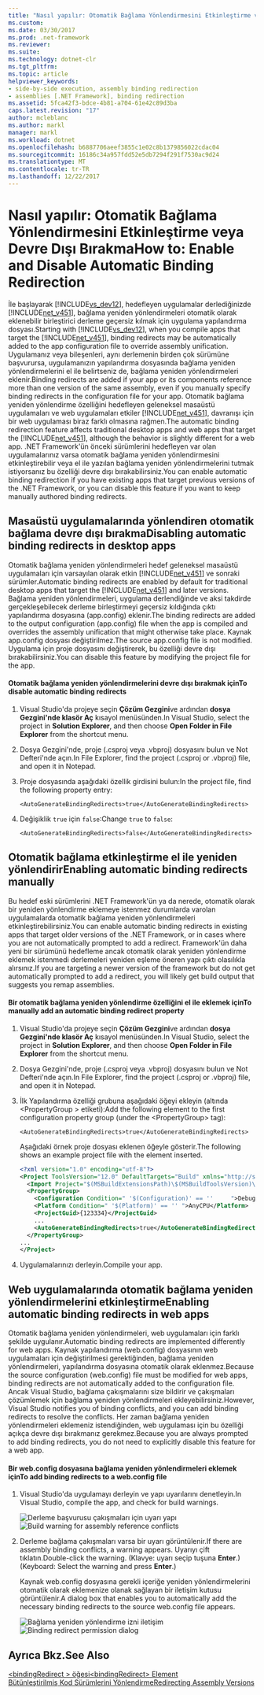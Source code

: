 ```yaml
---
title: "Nasıl yapılır: Otomatik Bağlama Yönlendirmesini Etkinleştirme veya Devre Dışı Bırakma"
ms.custom: 
ms.date: 03/30/2017
ms.prod: .net-framework
ms.reviewer: 
ms.suite: 
ms.technology: dotnet-clr
ms.tgt_pltfrm: 
ms.topic: article
helpviewer_keywords:
- side-by-side execution, assembly binding redirection
- assemblies [.NET Framework], binding redirection
ms.assetid: 5fca42f3-bdce-4b81-a704-61e42c89d3ba
caps.latest.revision: "17"
author: mcleblanc
ms.author: markl
manager: markl
ms.workload: dotnet
ms.openlocfilehash: b6887706aeef3855c1e02c8b1379856022cdac04
ms.sourcegitcommit: 16186c34a957fdd52e5db7294f291f7530ac9d24
ms.translationtype: MT
ms.contentlocale: tr-TR
ms.lasthandoff: 12/22/2017
---
```

# <a name="how-to-enable-and-disable-automatic-binding-redirection"></a><span data-ttu-id="426c3-102">Nasıl yapılır: Otomatik Bağlama Yönlendirmesini Etkinleştirme veya Devre Dışı Bırakma</span><span class="sxs-lookup"><span data-stu-id="426c3-102">How to: Enable and Disable Automatic Binding Redirection</span></span>
<span data-ttu-id="426c3-103">İle başlayarak [!INCLUDE[vs_dev12](../../../includes/vs-dev12-md.md)], hedefleyen uygulamalar derlediğinizde [!INCLUDE[net_v451](../../../includes/net-v451-md.md)], bağlama yeniden yönlendirmeleri otomatik olarak eklenebilir birleştirici derleme geçersiz kılmak için uygulama yapılandırma dosyası.</span><span class="sxs-lookup"><span data-stu-id="426c3-103">Starting with [!INCLUDE[vs_dev12](../../../includes/vs-dev12-md.md)], when you compile apps that target the [!INCLUDE[net_v451](../../../includes/net-v451-md.md)], binding redirects may be automatically added to the app configuration file to override assembly unification.</span></span> <span data-ttu-id="426c3-104">Uygulamanız veya bileşenleri, aynı derlemenin birden çok sürümüne başvurursa, uygulamanızın yapılandırma dosyasında bağlama yeniden yönlendirmelerini el ile belirtseniz de, bağlama yeniden yönlendirmeleri eklenir.</span><span class="sxs-lookup"><span data-stu-id="426c3-104">Binding redirects are added if your app or its components reference more than one version of the same assembly, even if you manually specify binding redirects in the configuration file for your app.</span></span> <span data-ttu-id="426c3-105">Otomatik bağlama yeniden yönlendirme özelliğini hedefleyen geleneksel masaüstü uygulamaları ve web uygulamaları etkiler [!INCLUDE[net_v451](../../../includes/net-v451-md.md)], davranışı için bir web uygulaması biraz farklı olmasına rağmen.</span><span class="sxs-lookup"><span data-stu-id="426c3-105">The automatic binding redirection feature affects traditional desktop apps and web apps that target the [!INCLUDE[net_v451](../../../includes/net-v451-md.md)], although the behavior is slightly different for a web app.</span></span> <span data-ttu-id="426c3-106">.NET Framework'ün önceki sürümlerini hedefleyen var olan uygulamalarınız varsa otomatik bağlama yeniden yönlendirmesini etkinleştirebilir veya el ile yazılan bağlama yeniden yönlendirmelerini tutmak istiyorsanız bu özelliği devre dışı bırakabilirsiniz.</span><span class="sxs-lookup"><span data-stu-id="426c3-106">You can enable automatic binding redirection if you have existing apps that target previous versions of the .NET Framework, or you can disable this feature if you want to keep manually authored binding redirects.</span></span>  
  
## <a name="disabling-automatic-binding-redirects-in-desktop-apps"></a><span data-ttu-id="426c3-107">Masaüstü uygulamalarında yönlendiren otomatik bağlama devre dışı bırakma</span><span class="sxs-lookup"><span data-stu-id="426c3-107">Disabling automatic binding redirects in desktop apps</span></span>  
 <span data-ttu-id="426c3-108">Otomatik bağlama yeniden yönlendirmeleri hedef geleneksel masaüstü uygulamaları için varsayılan olarak etkin [!INCLUDE[net_v451](../../../includes/net-v451-md.md)] ve sonraki sürümler.</span><span class="sxs-lookup"><span data-stu-id="426c3-108">Automatic binding redirects are enabled by default for traditional desktop apps that target the [!INCLUDE[net_v451](../../../includes/net-v451-md.md)] and later versions.</span></span> <span data-ttu-id="426c3-109">Bağlama yeniden yönlendirmeleri, uygulama derlendiğinde ve aksi takdirde gerçekleşebilecek derleme birleştirmeyi geçersiz kıldığında çıktı yapılandırma dosyasına (app.config) eklenir.</span><span class="sxs-lookup"><span data-stu-id="426c3-109">The binding redirects are added to the output configuration (app.config) file when the app is compiled and overrides the assembly unification that might otherwise take place.</span></span> <span data-ttu-id="426c3-110">Kaynak app.config dosyası değiştirilmez.</span><span class="sxs-lookup"><span data-stu-id="426c3-110">The source app.config file is not modified.</span></span> <span data-ttu-id="426c3-111">Uygulama için proje dosyasını değiştirerek, bu özelliği devre dışı bırakabilirsiniz.</span><span class="sxs-lookup"><span data-stu-id="426c3-111">You can disable this feature by modifying the project file for the app.</span></span>  
  
#### <a name="to-disable-automatic-binding-redirects"></a><span data-ttu-id="426c3-112">Otomatik bağlama yeniden yönlendirmelerini devre dışı bırakmak için</span><span class="sxs-lookup"><span data-stu-id="426c3-112">To disable automatic binding redirects</span></span>  
  
1.  <span data-ttu-id="426c3-113">Visual Studio'da projeye seçin **Çözüm Gezgini**ve ardından **dosya Gezgini'nde klasör Aç** kısayol menüsünden.</span><span class="sxs-lookup"><span data-stu-id="426c3-113">In Visual Studio, select the project in **Solution Explorer**, and then choose **Open Folder in File Explorer** from the shortcut menu.</span></span>  
  
2.  <span data-ttu-id="426c3-114">Dosya Gezgini'nde, proje (.csproj veya .vbproj) dosyasını bulun ve Not Defteri'nde açın.</span><span class="sxs-lookup"><span data-stu-id="426c3-114">In File Explorer, find the project (.csproj or .vbproj) file, and open it in Notepad.</span></span>  
  
3.  <span data-ttu-id="426c3-115">Proje dosyasında aşağıdaki özellik girdisini bulun:</span><span class="sxs-lookup"><span data-stu-id="426c3-115">In the project file, find the following property entry:</span></span>  
  
     `<AutoGenerateBindingRedirects>true</AutoGenerateBindingRedirects>`  
  
4.  <span data-ttu-id="426c3-116">Değişiklik `true` için `false`:</span><span class="sxs-lookup"><span data-stu-id="426c3-116">Change `true` to `false`:</span></span>  
  
     `<AutoGenerateBindingRedirects>false</AutoGenerateBindingRedirects>`  
  
## <a name="enabling-automatic-binding-redirects-manually"></a><span data-ttu-id="426c3-117">Otomatik bağlama etkinleştirme el ile yeniden yönlendirir</span><span class="sxs-lookup"><span data-stu-id="426c3-117">Enabling automatic binding redirects manually</span></span>  
 <span data-ttu-id="426c3-118">Bu hedef eski sürümlerini .NET Framework'ün ya da nerede, otomatik olarak bir yeniden yönlendirme eklemeye istenmez durumlarda varolan uygulamalarda otomatik bağlama yeniden yönlendirmeleri etkinleştirebilirsiniz.</span><span class="sxs-lookup"><span data-stu-id="426c3-118">You can enable automatic binding redirects in existing apps that target older versions of the .NET Framework, or in cases where you are not automatically prompted to add a redirect.</span></span> <span data-ttu-id="426c3-119">Framework'ün daha yeni bir sürümünü hedefleme ancak otomatik olarak yeniden yönlendirme eklemek istenmedi derlemeleri yeniden eşleme öneren yapı çıktı olasılıkla alırsınız.</span><span class="sxs-lookup"><span data-stu-id="426c3-119">If you are targeting a newer version of the framework but do not get automatically prompted to add a redirect, you will likely get   build output that suggests you remap assemblies.</span></span>  
  
#### <a name="to-manually-add-an-automatic-binding-redirect-property"></a><span data-ttu-id="426c3-120">Bir otomatik bağlama yeniden yönlendirme özelliğini el ile eklemek için</span><span class="sxs-lookup"><span data-stu-id="426c3-120">To manually add an automatic binding redirect property</span></span>  
  
1.  <span data-ttu-id="426c3-121">Visual Studio'da projeye seçin **Çözüm Gezgini**ve ardından **dosya Gezgini'nde klasör Aç** kısayol menüsünden.</span><span class="sxs-lookup"><span data-stu-id="426c3-121">In Visual Studio, select the project in **Solution Explorer**, and then choose **Open Folder in File Explorer** from the shortcut menu.</span></span>  
  
2.  <span data-ttu-id="426c3-122">Dosya Gezgini'nde, proje (.csproj veya .vbproj) dosyasını bulun ve Not Defteri'nde açın.</span><span class="sxs-lookup"><span data-stu-id="426c3-122">In File Explorer, find the project (.csproj or .vbproj) file, and open it in Notepad.</span></span>  
  
3.  <span data-ttu-id="426c3-123">İlk Yapılandırma özelliği grubuna aşağıdaki öğeyi ekleyin (altında \<PropertyGroup > etiketi):</span><span class="sxs-lookup"><span data-stu-id="426c3-123">Add the following element to the first configuration property group (under the \<PropertyGroup> tag):</span></span>  
  
     `<AutoGenerateBindingRedirects>true</AutoGenerateBindingRedirects>`  
  
     <span data-ttu-id="426c3-124">Aşağıdaki örnek proje dosyası eklenen öğeyle gösterir.</span><span class="sxs-lookup"><span data-stu-id="426c3-124">The following shows an example project file with the element inserted.</span></span>  
  
    ```xml  
    <?xml version="1.0" encoding="utf-8"?>  
    <Project ToolsVersion="12.0" DefaultTargets="Build" xmlns="http://schemas.microsoft.com/developer/msbuild/2003">  
      <Import Project="$(MSBuildExtensionsPath)\$(MSBuildToolsVersion)\Microsoft.Common.props" Condition="Exists('$(MSBuildExtensionsPath)\$(MSBuildToolsVersion)\Microsoft.Common.props')" />  
      <PropertyGroup>  
        <Configuration Condition=" '$(Configuration)' == ''     ">Debug</Configuration>  
        <Platform Condition=" '$(Platform)' == '' ">AnyCPU</Platform>  
        <ProjectGuid>{123334}</ProjectGuid>  
        ...  
        <AutoGenerateBindingRedirects>true</AutoGenerateBindingRedirects>  
      </PropertyGroup>  
    ...  
    </Project>  
    ```  
  
4.  <span data-ttu-id="426c3-125">Uygulamalarınızı derleyin.</span><span class="sxs-lookup"><span data-stu-id="426c3-125">Compile your app.</span></span>  
  
## <a name="enabling-automatic-binding-redirects-in-web-apps"></a><span data-ttu-id="426c3-126">Web uygulamalarında otomatik bağlama yeniden yönlendirmelerini etkinleştirme</span><span class="sxs-lookup"><span data-stu-id="426c3-126">Enabling automatic binding redirects in web apps</span></span>  
 <span data-ttu-id="426c3-127">Otomatik bağlama yeniden yönlendirmeleri, web uygulamaları için farklı şekilde uygulanır.</span><span class="sxs-lookup"><span data-stu-id="426c3-127">Automatic binding redirects are implemented differently for web apps.</span></span> <span data-ttu-id="426c3-128">Kaynak yapılandırma (web.config) dosyasının web uygulamaları için değiştirilmesi gerektiğinden, bağlama yeniden yönlendirmeleri, yapılandırma dosyasına otomatik olarak eklenmez.</span><span class="sxs-lookup"><span data-stu-id="426c3-128">Because the source configuration (web.config) file must be modified for web apps, binding redirects are not automatically added to the configuration file.</span></span> <span data-ttu-id="426c3-129">Ancak Visual Studio, bağlama çakışmalarını size bildirir ve çakışmaları çözümlemek için bağlama yeniden yönlendirmeleri ekleyebilirsiniz.</span><span class="sxs-lookup"><span data-stu-id="426c3-129">However, Visual Studio notifies you of binding conflicts, and you can add binding redirects to resolve the conflicts.</span></span> <span data-ttu-id="426c3-130">Her zaman bağlama yeniden yönlendirmeleri eklemeniz istendiğinden, web uygulaması için bu özelliği açıkça devre dışı bırakmanız gerekmez.</span><span class="sxs-lookup"><span data-stu-id="426c3-130">Because you are always prompted to add binding redirects, you do not need to explicitly disable this feature for a web app.</span></span>  
  
#### <a name="to-add-binding-redirects-to-a-webconfig-file"></a><span data-ttu-id="426c3-131">Bir web.config dosyasına bağlama yeniden yönlendirmeleri eklemek için</span><span class="sxs-lookup"><span data-stu-id="426c3-131">To add binding redirects to a web.config file</span></span>  
  
1.  <span data-ttu-id="426c3-132">Visual Studio'da uygulamayı derleyin ve yapı uyarılarını denetleyin.</span><span class="sxs-lookup"><span data-stu-id="426c3-132">In Visual Studio, compile the app, and check for build warnings.</span></span>  
  
     <span data-ttu-id="426c3-133">![Derleme başvurusu çakışmaları için uyarı yapı](../../../docs/framework/configure-apps/media/clr-assemblyrefwarning.png "CLR_AssemblyRefWarning")</span><span class="sxs-lookup"><span data-stu-id="426c3-133">![Build warning for assembly reference conflicts](../../../docs/framework/configure-apps/media/clr-assemblyrefwarning.png "CLR_AssemblyRefWarning")</span></span>  
  
2.  <span data-ttu-id="426c3-134">Derleme bağlama çakışmaları varsa bir uyarı görüntülenir.</span><span class="sxs-lookup"><span data-stu-id="426c3-134">If there are assembly binding conflicts, a warning appears.</span></span> <span data-ttu-id="426c3-135">Uyarıyı çift tıklatın.</span><span class="sxs-lookup"><span data-stu-id="426c3-135">Double-click the warning.</span></span> <span data-ttu-id="426c3-136">(Klavye: uyarı seçip tuşuna **Enter**.)</span><span class="sxs-lookup"><span data-stu-id="426c3-136">(Keyboard: Select the warning and press **Enter**.)</span></span>  
  
     <span data-ttu-id="426c3-137">Kaynak web.config dosyasına gerekli içeriğe yeniden yönlendirmelerini otomatik olarak eklemenize olanak sağlayan bir iletişim kutusu görüntülenir.</span><span class="sxs-lookup"><span data-stu-id="426c3-137">A dialog box that enables you to automatically add the necessary binding redirects to the source web.config file appears.</span></span>  
  
     <span data-ttu-id="426c3-138">![Bağlama yeniden yönlendirme izni iletişim](../../../docs/framework/configure-apps/media/clr-addbindingredirect.png "CLR_AddBindingRedirect")</span><span class="sxs-lookup"><span data-stu-id="426c3-138">![Binding redirect permission dialog](../../../docs/framework/configure-apps/media/clr-addbindingredirect.png "CLR_AddBindingRedirect")</span></span>  
  
## <a name="see-also"></a><span data-ttu-id="426c3-139">Ayrıca Bkz.</span><span class="sxs-lookup"><span data-stu-id="426c3-139">See Also</span></span>  
 [<span data-ttu-id="426c3-140">\<bindingRedirect > öğesi</span><span class="sxs-lookup"><span data-stu-id="426c3-140">\<bindingRedirect> Element</span></span>](../../../docs/framework/configure-apps/file-schema/runtime/bindingredirect-element.md)  
 [<span data-ttu-id="426c3-141">Bütünleştirilmiş Kod Sürümlerini Yönlendirme</span><span class="sxs-lookup"><span data-stu-id="426c3-141">Redirecting Assembly Versions</span></span>](../../../docs/framework/configure-apps/redirect-assembly-versions.md)
